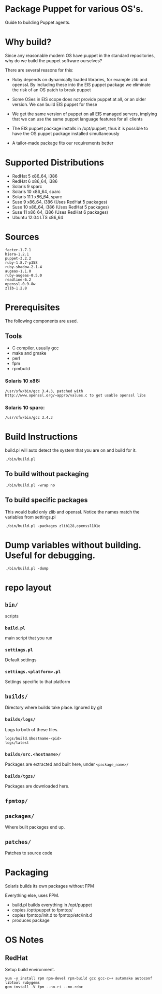 # Package Puppet for various OS's.

Guide to building Puppet agents.

# Why build?

Since any reasonable modern OS have puppet in the standard repositories, why do we build the puppet software ourselves?

There are several reasons for this:

* Ruby depends on dynamically loaded libraries, for example zlib and openssl. By including these into the EIS puppet package we eliminate the risk of an OS patch to break puppet

* Some OSes in EIS scope does not provide puppet at all, or an older version. We can build EIS puppet for these

* We get the same version of puppet on all EIS managed servers, implying that we can use the same puppet language features for all clients

* The EIS puppet package installs in /opt/puppet, thus it is possible to have the OS puppet package installed simultaneously

* A tailor-made package fits our requirements better

# Supported Distributions

* RedHat 5 x86_64, i386
* RedHat 6 x86_64, i386
* Solaris 9 sparc
* Solaris 10 x86_64, sparc
* Solaris 11.1 x86_64, sparc
* Suse 9 x86_64, i386 (Uses RedHat 5 packages)
* Suse 10 x86_64, i386 (Uses RedHat 5 packages)
* Suse 11 x86_64, i386 (Uses RedHat 6 packages)
* Ubuntu 12.04 LTS x86_64

# Sources

    facter-1.7.1
    hiera-1.2.1
    puppet-3.2.2
    ruby-1.8.7-p358
    ruby-shadow-2.1.4
    augeas-1.1.0
    ruby-augeas-0.5.0
    readline-6.2
    openssl-0.9.8w
    zlib-1.2.8

# Prerequisites

The following components are used.

## Tools
* C compiler, usually gcc
* make and gmake
* perl
* fpm
* rpmbuild

### Solaris 10 x86:
    /usr/sfw/bin/gcc 3.4.3, patched with http://www.openssl.org/~appro/values.c to get usable openssl libs

### Solaris 10 sparc:
    /usr/sfw/bin/gcc 3.4.3

# Build Instructions
build.pl will auto detect the system that you are on and build for it.

    ./bin/build.pl

## To build without packaging

    ./bin/build.pl -wrap no

## To build specific packages
This would build only zlib and openssl. Notice the names match the variables from settings.pl

    ./bin/build.pl -packages zlib128,openssl101e

# Dump variables without building. Useful for debugging.

    ./bin/build.pl -dump

# repo layout

## `bin/`
scripts

### `build.pl`
main script that you run

### `settings.pl`
Default settings

### `settings.<platform>.pl`
Settings specific to that platform

## `builds/`
Directory where builds take place. Ignored by git

### `builds/logs/`
Logs to both of these files.

    logs/build.$hostname-<pid>
    logs/latest

### `builds/src.<hostname>/`
Packages are extracted and built here, under `<package_name>/`

### `builds/tgzs/`
Packages are downloaded here.

## `fpmtop/`

## `packages/`
Where built packages end up.

## `patches/`
Patches to source code


# Packaging
Solaris builds its own packages without FPM

Everything else, uses FPM.

* build.pl builds everything in /opt/puppet
* copies /opt/puppet to fpmtop/
* copies fpmtop/init.d to fpmtop/etc/init.d
* produces package

# OS Notes
## RedHat
Setup build environment.

    yum -y install rpm rpm-devel rpm-build gcc gcc-c++ automake autoconf libtool rubygems
    gem install -V fpm --no-ri --no-rdoc
